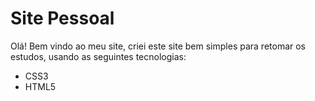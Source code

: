# Site Pessoal

Olá! Bem vindo ao meu site, criei este site bem simples para retomar os estudos, usando as seguintes tecnologias:

* CSS3
* HTML5

